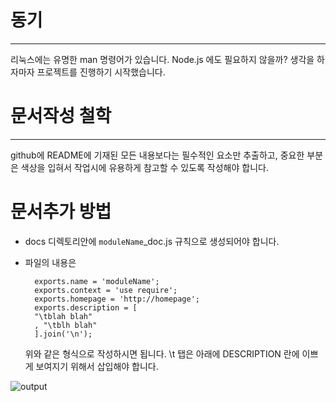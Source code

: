 # 동기
-------

  리눅스에는 유명한 man 명령어가 있습니다. Node.js 에도 필요하지 않을까? 생각을 하자마자 프로젝트를 진행하기 시작했습니다.


# 문서작성 철학
---------------

  github에 README에 기재된 모든 내용보다는 필수적인 요소만 추출하고, 중요한 부분은 색상을 입혀서 작업시에 유용하게 참고할 수 있도록 작성해야 합니다.


# 문서추가 방법

- docs 디렉토리안에 <code>moduleName</code>_doc.js 규칙으로 생성되어야 합니다.
- 파일의 내용은

        exports.name = 'moduleName';                                                                                                                                                                                                               
        exports.context = 'use require';                                                                                                                                                                                         
        exports.homepage = 'http://homepage';                                                                                                                                                                                                   
        exports.description = [
        "\tblah blah"
        , "\tblh blah"
        ].join('\n');


  위와 같은 형식으로 작성하시면 됩니다. \t 탭은 아래에 DESCRIPTION 란에 이쁘게 보여지기 위해서 삽입해야 합니다.


![output](https://photos-1.dropbox.com/btj/4faa6d69/wrJ7qPsDFgAg78-vcNjiIR_GcUqX9rJvkD8n7y2Q7ks/ScreenShot003.jpg?size=1280x960)


